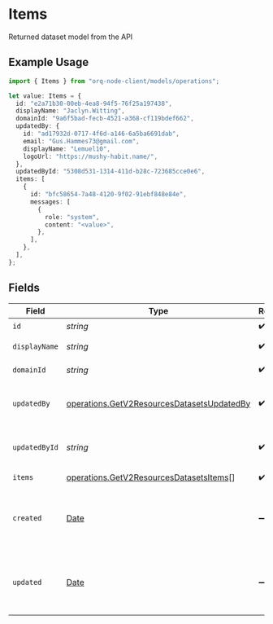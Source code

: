 # Items

Returned dataset model from the API

## Example Usage

```typescript
import { Items } from "orq-node-client/models/operations";

let value: Items = {
  id: "e2a71b30-00eb-4ea8-94f5-76f25a197438",
  displayName: "Jaclyn.Witting",
  domainId: "9a6f5bad-fecb-4521-a368-cf119bdef662",
  updatedBy: {
    id: "ad17932d-0717-4f6d-a146-6a5ba6691dab",
    email: "Gus.Hammes73@gmail.com",
    displayName: "Lemuel10",
    logoUrl: "https://mushy-habit.name/",
  },
  updatedById: "5308d531-1314-411d-b28c-723685cce0e6",
  items: [
    {
      id: "bfc58654-7a48-4120-9f02-91ebf848e84e",
      messages: [
        {
          role: "system",
          content: "<value>",
        },
      ],
    },
  ],
};
```

## Fields

| Field                                                                                                    | Type                                                                                                     | Required                                                                                                 | Description                                                                                              |
| -------------------------------------------------------------------------------------------------------- | -------------------------------------------------------------------------------------------------------- | -------------------------------------------------------------------------------------------------------- | -------------------------------------------------------------------------------------------------------- |
| `id`                                                                                                     | *string*                                                                                                 | :heavy_check_mark:                                                                                       | N/A                                                                                                      |
| `displayName`                                                                                            | *string*                                                                                                 | :heavy_check_mark:                                                                                       | Name of the dataset                                                                                      |
| `domainId`                                                                                               | *string*                                                                                                 | :heavy_check_mark:                                                                                       | Domain ID reference                                                                                      |
| `updatedBy`                                                                                              | [operations.GetV2ResourcesDatasetsUpdatedBy](../../models/operations/getv2resourcesdatasetsupdatedby.md) | :heavy_check_mark:                                                                                       | User model returned from the API                                                                         |
| `updatedById`                                                                                            | *string*                                                                                                 | :heavy_check_mark:                                                                                       | The user who last updated the dataset                                                                    |
| `items`                                                                                                  | [operations.GetV2ResourcesDatasetsItems](../../models/operations/getv2resourcesdatasetsitems.md)[]       | :heavy_check_mark:                                                                                       | N/A                                                                                                      |
| `created`                                                                                                | [Date](https://developer.mozilla.org/en-US/docs/Web/JavaScript/Reference/Global_Objects/Date)            | :heavy_minus_sign:                                                                                       | The date and time the resource was created                                                               |
| `updated`                                                                                                | [Date](https://developer.mozilla.org/en-US/docs/Web/JavaScript/Reference/Global_Objects/Date)            | :heavy_minus_sign:                                                                                       | The date and time the resource was last updated                                                          |